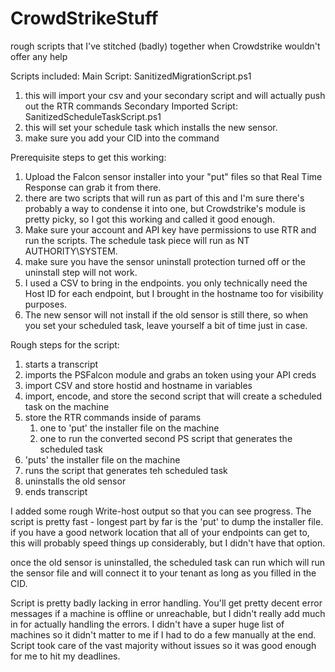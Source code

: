 # CrowdStrikeStuff
rough scripts that I've stitched (badly) together when Crowdstrike wouldn't offer any help

Scripts included:
Main Script: SanitizedMigrationScript.ps1
  1. this will import your csv and your secondary script and will actually push out the RTR commands
Secondary Imported Script: SanitizedScheduleTaskScript.ps1
  1. this will set your schedule task which installs the new sensor.
  2. make sure you add your CID into the command


Prerequisite steps to get this working:
1. Upload the Falcon sensor installer into your "put" files so that Real Time Response can grab it from there.
2. there are two scripts that will run as part of this and I'm sure there's probably a way to condense it into one,
   but Crowdstrike's module is pretty picky, so I got this working and called it good enough.
3. Make sure your account and API key have permissions to use RTR and run the scripts.  The schedule task piece will run as NT AUTHORITY\SYSTEM.
4. make sure you have the sensor uninstall protection turned off or the uninstall step will not work.
5. I used a CSV to bring in the endpoints.  you only technically need the Host ID for each endpoint, but I brought in the hostname too for visibility purposes.
6. The new sensor will not install if the old sensor is still there, so when you set your scheduled task, leave yourself a bit of time just in case.

Rough steps for the script:
1. starts a transcript
2. imports the PSFalcon module and grabs an token using your API creds
3. import CSV and store hostid and hostname in variables
4. import, encode, and store the second script that will create a scheduled task on the machine
5. store the RTR commands inside of params
   1. one to 'put' the installer file on the machine
   2. one to run the converted second PS script that generates the scheduled task
6. 'puts' the installer file on the machine
7. runs the script that generates teh scheduled task
8. uninstalls the old sensor
9. ends transcript

I added some rough Write-host output so that you can see progress.
The script is pretty fast - longest part by far is the 'put' to dump the installer file.
if you have a good network location that all of your endpoints can get to, this will probably speed things up considerably, but I didn't have that option.

once the old sensor is uninstalled, the scheduled task can run which will run the sensor file and will connect it to your tenant as long as you filled in the CID.

Script is pretty badly lacking in error handling.
You'll get pretty decent error messages if a machine is offline or unreachable, but I didn't really add much in for actually handling the errors.
I didn't have a super huge list of machines so it didn't matter to me if I had to do a few manually at the end.
Script took care of the vast majority without issues so it was good enough for me to hit my deadlines.
